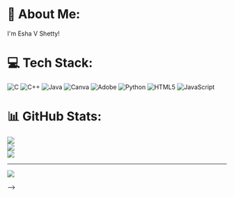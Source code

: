 # 💫 About Me:
I'm Esha V Shetty!


# 💻 Tech Stack:
![C](https://img.shields.io/badge/c-%2300599C.svg?style=flat&logo=c&logoColor=white) ![C++](https://img.shields.io/badge/c++-%2300599C.svg?style=flat&logo=c%2B%2B&logoColor=white) ![Java](https://img.shields.io/badge/java-%23ED8B00.svg?style=flat&logo=openjdk&logoColor=white) ![Canva](https://img.shields.io/badge/Canva-%2300C4CC.svg?style=flat&logo=Canva&logoColor=white) ![Adobe](https://img.shields.io/badge/adobe-%23FF0000.svg?style=flat&logo=adobe&logoColor=white) ![Python](https://img.shields.io/badge/python-3670A0?style=flat&logo=python&logoColor=ffdd54) ![HTML5](https://img.shields.io/badge/html5-%23E34F26.svg?style=flat&logo=html5&logoColor=white) ![JavaScript](https://img.shields.io/badge/javascript-%23323330.svg?style=flat&logo=javascript&logoColor=%23F7DF1E)
# 📊 GitHub Stats:
![](https://github-readme-stats.vercel.app/api?username=eshashetty09&theme=dark&hide_border=true&include_all_commits=true&count_private=true)<br/>
![](https://github-readme-streak-stats.herokuapp.com/?user=eshashetty09&theme=dark&hide_border=true)<br/>
![](https://github-readme-stats.vercel.app/api/top-langs/?username=eshashetty09&theme=dark&hide_border=true&include_all_commits=true&count_private=true&layout=compact)

---
[![](https://visitcount.itsvg.in/api?id=eshashetty09&icon=0&color=0)](https://visitcount.itsvg.in)

<!-- Proudly created with GPRM ( https://gprm.itsvg.in ) -->
-->
